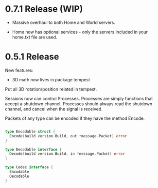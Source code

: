 # 0.7.1 Release (WIP)

- Massive overhaul to both Home and World servers.

- Home now has optional services - only the servers included in your home.txt file are used.

# 0.5.1 Release

New features:
- 3D math now lives in package tempest

Put all 3D rotation/position related in tempest.

Sessions now can control Processes. Processes are simply functions that accept a shutdown channel. Processes should always read the shutdown channel, and cancel when the signal is received.

Packets of any type can be encoded if they have the method Encode.

```go

type Encodable struct {
  Encode(build version.Build, out *message.Packet) error
}

type Decodable interface {
  Decode(build version.Build, in *message.Packet) error
}

type Codec interface {
  Encodable
  Decodable
}

```

